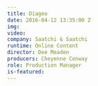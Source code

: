 ```yaml
---
title: Diageo
date: 2016-04-12 13:35:00 Z
img: 
video: 
company: Saatchi & Saatchi
runtime: Online Content
director: Dee Meaden
producers: Cheyenne Conway
role: Production Manager
is-featured: 
---
```


